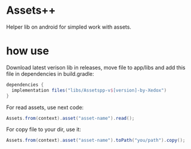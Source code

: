 # Assets++
Helper lib on android for simpled work with assets.

# how use
Download latest verison lib in releases, move file to app/libs and add this file in dependencies in build.gradle:
```groovy
dependencies {
  implementation files("libs/Assetspp-v$[version]-by-Xedox")
}
```

For read assets, use next code:
```java
Assets.from(context).asset("asset-name").read();
```
For copy file to your dir, use it:
```java
Assets.from(context).asset("asset-name").toPath("you/path").copy();
```
